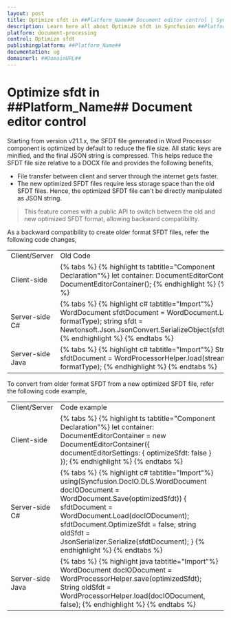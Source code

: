 ```yaml
---
layout: post
title: Optimize sfdt in ##Platform_Name## Document editor control | Syncfusion
description: Learn here all about Optimize sfdt in Syncfusion ##Platform_Name## Document editor control of Syncfusion Essential JS 2 and more.
platform: document-processing
control: Optimize sfdt 
publishingplatform: ##Platform_Name##
documentation: ug
domainurl: ##DomainURL##
---
```


# Optimize sfdt in ##Platform_Name## Document editor control

Starting from version v21.1.x, the SFDT file generated in Word Processor component is optimized by default to reduce the file size. All static keys are minified, and the final JSON string is compressed. This helps reduce the SFDT file size relative to a DOCX file and provides the following benefits,
* File transfer between client and server through the internet gets faster.
* The new optimized SFDT files require less storage space than the old SFDT files.
Hence, the optimized SFDT file can't be directly manipulated as JSON string.

> This feature comes with a public API to switch between the old and new optimized SFDT format, allowing backward compatibility.

As a backward compatibility to create older format SFDT files, refer the following code changes,

<table>
<tr>
<td>Client/Server</td><td>Old Code</td><td>New Code from v21.1.x</td>
</tr>
<tr>
<td>Client-side</td>
<td>
{% tabs %} 
{% highlight ts tabtitle="Component Declaration"%}
let container: DocumentEditorContainer = new DocumentEditorContainer();
{% endhighlight %}
{% endtabs %}
</td>
<td>
{% tabs %} 
{% highlight ts tabtitle="Component Declaration"%}
let container: DocumentEditorContainer = new DocumentEditorContainer({ documentEditorSettings: { optimizeSfdt: false } });
{% endhighlight %}
{% endtabs %}
</td>
</tr>
<tr>
<td>Server-side C#</td>
<td>
{% tabs %} 
{% highlight c# tabtitle="Import"%}
WordDocument sfdtDocument = WordDocument.Load(stream, formatType);
string sfdt = Newtonsoft.Json.JsonConvert.SerializeObject(sfdtDocument);
{% endhighlight %}
{% endtabs %}
</td>
<td>
{% tabs %} 
{% highlight c# tabtitle="Import"%}
WordDocument sfdtDocument = WordDocument.Load(stream, formatType);
sfdtDocument.OptimizeSfdt = false;
string sfdt = Newtonsoft.Json.JsonConvert.SerializeObject(sfdtDocument);
{% endhighlight %}
{% endtabs %}
</td>
</tr>
<tr>
<td>Server-side Java</td>
<td>
{% tabs %} 
{% highlight c# tabtitle="Import"%}
String sfdtDocument = WordProcessorHelper.load(stream, formatType);
{% endhighlight %}
{% endtabs %}
</td>
<td>
{% tabs %} 
{% highlight java tabtitle="Import"%}
String sfdtDocument = WordProcessorHelper.load(stream, formatType, false);
{% endhighlight %}
{% endtabs %}
</td>
</tr>
</table>

To convert from older format SFDT from a new optimized SFDT file, refer the following code example,

<table>
<tr>
<td>Client/Server</td><td>Code example</td>
</tr>
<tr>
<td>Client-side</td>
<td>
{% tabs %} 
{% highlight ts tabtitle="Component Declaration"%}
let container: DocumentEditorContainer = new DocumentEditorContainer({ documentEditorSettings: { optimizeSfdt: false } });
{% endhighlight %}
{% endtabs %}
</td>
</tr>
<tr>
<td>Server-side C#</td>
<td>
{% tabs %} 
{% highlight c# tabtitle="Import"%}
using(Syncfusion.DocIO.DLS.WordDocument docIODocument = WordDocument.Save(optimizedSfdt)) {
   sfdtDocument = WordDocument.Load(docIODocument);
   sfdtDocument.OptimizeSfdt = false;
   string oldSfdt = JsonSerializer.Serialize(sfdtDocument);
}
{% endhighlight %}
{% endtabs %}
</td>
</tr>
<tr>
<td>Server-side Java</td>
<td>
{% tabs %} 
{% highlight java tabtitle="Import"%}
WordDocument docIODocument = WordProcessorHelper.save(optimizedSfdt);
String oldSfdt = WordProcessorHelper.load(docIODocument, false);
{% endhighlight %}
{% endtabs %}
</td>
</tr>
</table>
